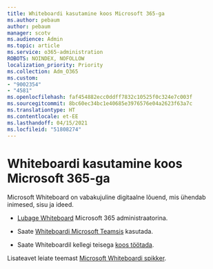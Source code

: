 ```yaml
---
title: Whiteboardi kasutamine koos Microsoft 365-ga
ms.author: pebaum
author: pebaum
manager: scotv
ms.audience: Admin
ms.topic: article
ms.service: o365-administration
ROBOTS: NOINDEX, NOFOLLOW
localization_priority: Priority
ms.collection: Adm_O365
ms.custom:
- "9002354"
- "4581"
ms.openlocfilehash: faf454882ecc0ddff7832c10525f0c324e7c003f
ms.sourcegitcommit: 8bc60ec34bc1e40685e3976576e04a2623f63a7c
ms.translationtype: HT
ms.contentlocale: et-EE
ms.lasthandoff: 04/15/2021
ms.locfileid: "51808274"
---
```

# <a name="use-whiteboard-with-microsoft-365"></a>Whiteboardi kasutamine koos Microsoft 365-ga

Microsoft Whiteboard on vabakujuline digitaalne lõuend, mis ühendab inimesed, sisu ja ideed. 

- [Lubage Whiteboard](https://support.office.com/article/d236aef8-fcdf-4b5e-b5d7-7f157461e920#bkmk_07) Microsoft 365 administraatorina. 

- Saate [Whiteboardi Microsoft Teamsis](https://support.microsoft.com/office/7a6e7218-e9dc-4ccc-89aa-b1a0bb9c31ee) kasutada. 

- Saate Whiteboardil kellegi teisega [koos töötada](https://support.office.com/article/d236aef8-fcdf-4b5e-b5d7-7f157461e920#bkmk_27). 

Lisateavet leiate teemast [Microsoft Whiteboardi spikker](https://support.office.com/article/d236aef8-fcdf-4b5e-b5d7-7f157461e920). 
